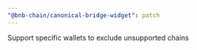 ```yaml
---
"@bnb-chain/canonical-bridge-widget": patch
---
```


Support specific wallets to exclude unsupported chains
